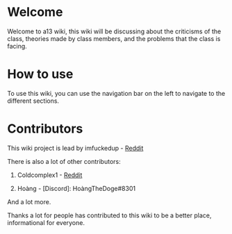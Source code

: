 # Welcome
Welcome to a13 wiki, this wiki will be discussing about the criticisms of the class, theories made by class members, and the problems that the class is facing.

# How to use

To use this wiki, you can use the navigation bar on the left to navigate to the different sections.

# Contributors
This wiki project is lead by imfuckedup - [Reddit](https://reddit.com/u/Hodat2k9)

There is also a lot of other contributors:

1. Coldcomplex1 - [Reddit](https://reddit.com/u/Coldcomplex1)

2. Hoàng - [Discord]: HoàngTheDoge#8301


And a lot more.

Thanks a lot for people has contributed to this wiki to be a better place, informational for everyone.